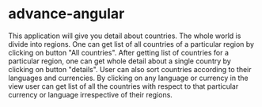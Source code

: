 # advance-angular

This application will give you detail about countries.
The whole world is divide into regions. One can get list of all countries of a particular region by clicking on button "All countries".
After getting list of countries for a particular region, one can get whole detail about a single country by clicking on button
"details".
User can also sort countries according to their languages and currencies. By clicking on any language or currency in the view 
user can get list of all the countries with respect to that particular currency or language irrespective of their regions.

